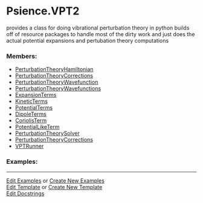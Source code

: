 # <a id="Psience.VPT2">Psience.VPT2</a>
    
provides a class for doing vibrational perturbation theory in python
builds off of resource packages to handle most of the dirty work and just does the actual potential expansions
and pertubation theory computations

### Members:

  - [PerturbationTheoryHamiltonian](VPT2/Hamiltonian/PerturbationTheoryHamiltonian.md)
  - [PerturbationTheoryCorrections](VPT2/Solver/PerturbationTheoryCorrections.md)
  - [PerturbationTheoryWavefunction](VPT2/Wavefunctions/PerturbationTheoryWavefunction.md)
  - [PerturbationTheoryWavefunctions](VPT2/Wavefunctions/PerturbationTheoryWavefunctions.md)
  - [ExpansionTerms](VPT2/Terms/ExpansionTerms.md)
  - [KineticTerms](VPT2/Terms/KineticTerms.md)
  - [PotentialTerms](VPT2/Terms/PotentialTerms.md)
  - [DipoleTerms](VPT2/Terms/DipoleTerms.md)
  - [CoriolisTerm](VPT2/Terms/CoriolisTerm.md)
  - [PotentialLikeTerm](VPT2/Terms/PotentialLikeTerm.md)
  - [PerturbationTheorySolver](VPT2/Solver/PerturbationTheorySolver.md)
  - [PerturbationTheoryCorrections](VPT2/Solver/PerturbationTheoryCorrections.md)
  - [VPTRunner](VPT2/Runner/VPTRunner.md)

### Examples:



___

[Edit Examples](https://github.com/McCoyGroup/Psience/edit/edit/ci/examples/ci/docs/Psience/VPT2.md) or 
[Create New Examples](https://github.com/McCoyGroup/Psience/new/edit/?filename=ci/examples/ci/docs/Psience/VPT2.md) <br/>
[Edit Template](https://github.com/McCoyGroup/Psience/edit/edit/ci/docs/ci/docs/Psience/VPT2.md) or 
[Create New Template](https://github.com/McCoyGroup/Psience/new/edit/?filename=ci/docs/templates/ci/docs/Psience/VPT2.md) <br/>
[Edit Docstrings](https://github.com/McCoyGroup/Psience/edit/edit/VPT2/__init__.py?message=Update%20Docs)